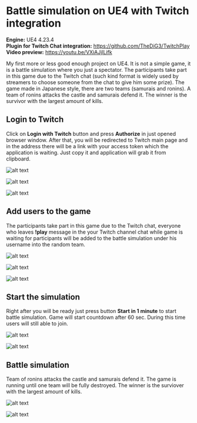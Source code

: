 # Battle simulation on UE4 with Twitch integration

**Engine:** UE4 4.23.4  
**Plugin for Twitch Chat integration:** https://github.com/TheDiG3/TwitchPlay  
**Video preview:** https://youtu.be/VXiAJjlLifk

My first more or less good enough project on UE4. It is not a simple game, it is a battle simulation where you just a spectator. The participants take part in this game due to the Twitch chat (such kind format is widely used by streamers to choose someone from the chat to give him some prize). The game made in Japanese style, there are two teams (samurais and ronins). A team of ronins attacks the castle and samurais defend it. The winner is the survivor with the largest amount of kills.

## Login to Twitch

Click on **Login with Twitch** button and press **Authorize** in just opened browser window. After that, you will be redirected to Twitch main page and in the address there will be a link with your access token which the application is waiting. Just copy it and application will grab it from clipboard.

![alt text](https://github.com/ihorkaralash/UE4-Deathmatch-Twitch/blob/master/images/1.jpg)  

![alt text](https://github.com/ihorkaralash/UE4-Deathmatch-Twitch/blob/master/images/2.jpg)  

![alt text](https://github.com/ihorkaralash/UE4-Deathmatch-Twitch/blob/master/images/3.jpg)  

## Add users to the game

The participants take part in this game due to the Twitch chat, everyone who leaves **!play** message in the your Twitch channel chat while game is waiting for participants will be added to the battle simulation under his username into the random team.

![alt text](https://github.com/ihorkaralash/UE4-Deathmatch-Twitch/blob/master/images/4.jpg)  

![alt text](https://github.com/ihorkaralash/UE4-Deathmatch-Twitch/blob/master/images/5.jpg)  

![alt text](https://github.com/ihorkaralash/UE4-Deathmatch-Twitch/blob/master/images/6.jpg)  

## Start the simulation

Right after you will be ready just press button **Start in 1 minute** to start battle simulation. Game will start countdown after 60 sec. During this time users will still able to join.

![alt text](https://github.com/ihorkaralash/UE4-Deathmatch-Twitch/blob/master/images/7.jpg)  

![alt text](https://github.com/ihorkaralash/UE4-Deathmatch-Twitch/blob/master/images/8.jpg)  

## Battle simulation

Team of ronins attacks the castle and samurais defend it. The game is running until one team will be fully destroyed. The winner is the surviover with the largest amount of kills.

![alt text](https://github.com/ihorkaralash/UE4-Deathmatch-Twitch/blob/master/images/9.jpg)  

![alt text](https://github.com/ihorkaralash/UE4-Deathmatch-Twitch/blob/master/images/10.jpg) 

